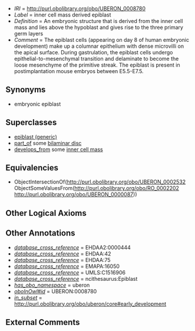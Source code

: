  * *IRI* = http://purl.obolibrary.org/obo/UBERON_0008780
 * *Label* = inner cell mass derived epiblast
 * *Definition* = An embryonic structure that is derived from the inner cell mass and lies above the hypoblast and gives rise to the three primary germ layers
 * *Comment* = The epiblast cells (appearing on day 8 of human embryonic development) make up a columnar epithelium with dense microvilli on the apical surface. During gastrulation, the epiblast cells undergo epithelial-to-mesenchymal transition and delaminate to become the loose mesenchyme of the primitive streak. The epiblast is present in postimplantation mouse embryos between E5.5-E7.5.

## Synonyms

 * embryonic epiblast

## Superclasses

 * [epiblast (generic)](../../UBERON/32/UBERON_0002532.md)
 * [part_of](../../BFO/50/BFO_0000050.md) some [bilaminar disc](../../UBERON/91/UBERON_0000091.md)
 * [develops_from](../../RO/02/RO_0002202.md) some [inner cell mass](../../UBERON/87/UBERON_0000087.md)

## Equivalencies

 * ObjectIntersectionOf(<http://purl.obolibrary.org/obo/UBERON_0002532> ObjectSomeValuesFrom(<http://purl.obolibrary.org/obo/RO_0002202> <http://purl.obolibrary.org/obo/UBERON_0000087>))

## Other Logical Axioms


## Other Annotations

 * *[database_cross_reference](../../ef/oboInOwl#hasDbXref.md)* = EHDAA2:0000444
 * *[database_cross_reference](../../ef/oboInOwl#hasDbXref.md)* = EHDAA:42
 * *[database_cross_reference](../../ef/oboInOwl#hasDbXref.md)* = EHDAA:75
 * *[database_cross_reference](../../ef/oboInOwl#hasDbXref.md)* = EMAPA:16050
 * *[database_cross_reference](../../ef/oboInOwl#hasDbXref.md)* = UMLS:C1516906
 * *[database_cross_reference](../../ef/oboInOwl#hasDbXref.md)* = ncithesaurus:Epiblast
 * *[has_obo_namespace](../../ce/oboInOwl#hasOBONamespace.md)* = uberon
 * *[oboInOwl#id](../../id/oboInOwl#id.md)* = UBERON:0008780
 * *[in_subset](../../et/oboInOwl#inSubset.md)* = http://purl.obolibrary.org/obo/uberon/core#early_development

## External Comments

